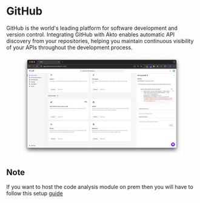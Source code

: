 # GitHub

GitHub is the world's leading platform for software development and version control. Integrating GitHub with Akto enables automatic API discovery from your repositories, helping you maintain continuous visibility of your APIs throughout the development process.

<figure><img src="../../.gitbook/assets/image (40).png" alt=""><figcaption></figcaption></figure>

## Note
If you want to host the code analysis module on prem then you will have to follow this setup [guide](source-code-installation.md)